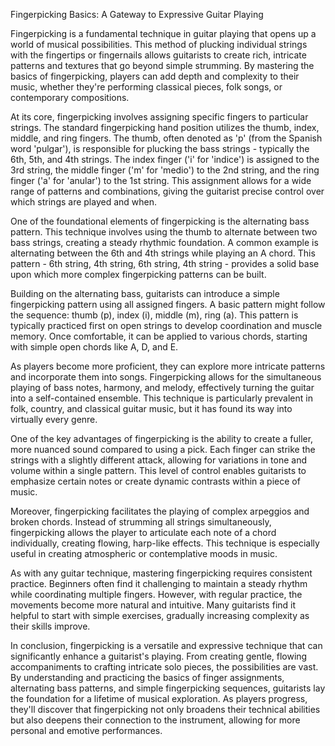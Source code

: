 Fingerpicking Basics: A Gateway to Expressive Guitar Playing

Fingerpicking is a fundamental technique in guitar playing that opens up a world of musical possibilities. This method of plucking individual strings with the fingertips or fingernails allows guitarists to create rich, intricate patterns and textures that go beyond simple strumming. By mastering the basics of fingerpicking, players can add depth and complexity to their music, whether they're performing classical pieces, folk songs, or contemporary compositions.

At its core, fingerpicking involves assigning specific fingers to particular strings. The standard fingerpicking hand position utilizes the thumb, index, middle, and ring fingers. The thumb, often denoted as 'p' (from the Spanish word 'pulgar'), is responsible for plucking the bass strings - typically the 6th, 5th, and 4th strings. The index finger ('i' for 'indice') is assigned to the 3rd string, the middle finger ('m' for 'medio') to the 2nd string, and the ring finger ('a' for 'anular') to the 1st string. This assignment allows for a wide range of patterns and combinations, giving the guitarist precise control over which strings are played and when.

One of the foundational elements of fingerpicking is the alternating bass pattern. This technique involves using the thumb to alternate between two bass strings, creating a steady rhythmic foundation. A common example is alternating between the 6th and 4th strings while playing an A chord. This pattern - 6th string, 4th string, 6th string, 4th string - provides a solid base upon which more complex fingerpicking patterns can be built.

Building on the alternating bass, guitarists can introduce a simple fingerpicking pattern using all assigned fingers. A basic pattern might follow the sequence: thumb (p), index (i), middle (m), ring (a). This pattern is typically practiced first on open strings to develop coordination and muscle memory. Once comfortable, it can be applied to various chords, starting with simple open chords like A, D, and E.

As players become more proficient, they can explore more intricate patterns and incorporate them into songs. Fingerpicking allows for the simultaneous playing of bass notes, harmony, and melody, effectively turning the guitar into a self-contained ensemble. This technique is particularly prevalent in folk, country, and classical guitar music, but it has found its way into virtually every genre.

One of the key advantages of fingerpicking is the ability to create a fuller, more nuanced sound compared to using a pick. Each finger can strike the strings with a slightly different attack, allowing for variations in tone and volume within a single pattern. This level of control enables guitarists to emphasize certain notes or create dynamic contrasts within a piece of music.

Moreover, fingerpicking facilitates the playing of complex arpeggios and broken chords. Instead of strumming all strings simultaneously, fingerpicking allows the player to articulate each note of a chord individually, creating flowing, harp-like effects. This technique is especially useful in creating atmospheric or contemplative moods in music.

As with any guitar technique, mastering fingerpicking requires consistent practice. Beginners often find it challenging to maintain a steady rhythm while coordinating multiple fingers. However, with regular practice, the movements become more natural and intuitive. Many guitarists find it helpful to start with simple exercises, gradually increasing complexity as their skills improve.

In conclusion, fingerpicking is a versatile and expressive technique that can significantly enhance a guitarist's playing. From creating gentle, flowing accompaniments to crafting intricate solo pieces, the possibilities are vast. By understanding and practicing the basics of finger assignments, alternating bass patterns, and simple fingerpicking sequences, guitarists lay the foundation for a lifetime of musical exploration. As players progress, they'll discover that fingerpicking not only broadens their technical abilities but also deepens their connection to the instrument, allowing for more personal and emotive performances.